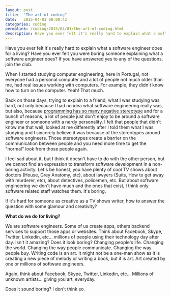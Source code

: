 ```yaml
---
layout: post
title:  "The art of coding"
date:   2015-04-01 00:00:42
categories: coding
permalink: /coding/2015/04/01/the-art-of-coding.html
description: Have you ever felt it's really hard to explain what a software engineer does for a living? I think I might be able to help you.
---
```

Have you ever felt it's really hard to explain what a software engineer does for a living? Have you ever felt you were boring someone explaining what a software engineer does? If you have answered yes to any of the questions, join the club.

When I started studying computer engineering, here in Portugal, not everyone had a personal computer and a lot of people not much older than me, had real issues working with computers. For example, they didn't know how to turn on the computer. Yeah! That much.

Back on those days, trying to explain to a friend, what I was studying was hard, not only because I had no idea what software engineering really was, but also, because [programming has so many negative stereotype][1] and for a bunch of reasons, a lot of people just don't enjoy to be around a software engineer or someone with a nerdy personality. I felt that people that didn't know me that well, looked at me differently after I told them what I was studying and I sincerely believe it was because of the stereotypes around software engineers. Those stereotypes create a barrier on the communication between people and you need more time to get the "normal" look from those people again.

I feel sad about it, but I think it doesn't have to do with the other person, but we cannot find an expression to transform software development in a non-boring activity. Let's be honest, you have plenty of cool TV shows about doctors (House, Grey Anatomy, etc), about lawyers (Suits, How to get away with murderer, etc), about detectives, policemen, etc. But about software engineering we don't have much and the ones that exist, I think only software related staff watches them. It's boring.

If it's hard for someone as creative as a TV shows writer, how to answer the question with some glamour and creativity?

<b>What do we do for living?</b>

We are software engineers. Some of us create apps, others backend services to support those apps or websites. Think about Facebook, Skype, Twitter, Linkedin, etc... millions of people using their technology day after day. Isn't it amazing? Does it look boring? Changing people's life. Changing the world. Changing the way people communicate. Changing the way people buy. Writing code is an art. It might not be a one-man show as it is creating a new piece of melody or writing a book, but it is art. Art created by one or millions of software engineers.

Again, think about Facebook, Skype, Twitter, Linkedin, etc... Millions of unknown artists... giving you art, everyday.

Does it sound boring? I don't think so.

[1]:https://www.reddit.com/r/AskMen/comments/1wxzkx/why_does_programming_have_so_many_negative/
